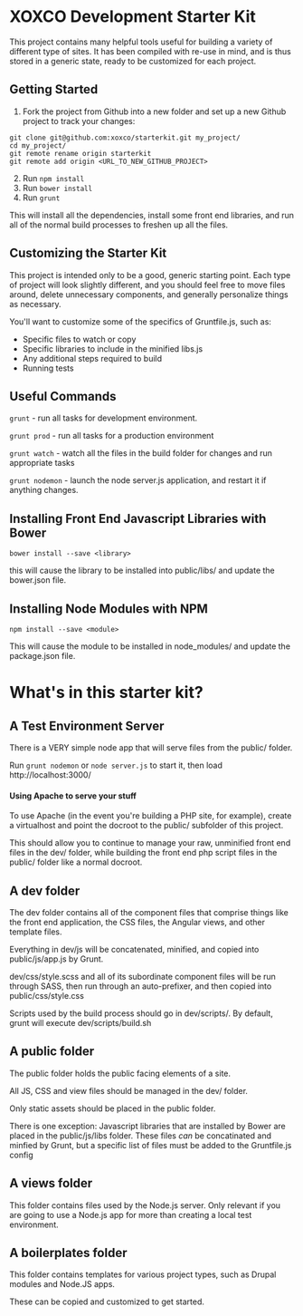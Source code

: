 # XOXCO Development Starter Kit

This project contains many helpful tools useful for building a variety
of different type of sites. It has been compiled with re-use in mind,
and is thus stored in a generic state, ready to be customized for each
project.

## Getting Started

1. Fork the project from Github into a new folder and set up a new Github
project to track your changes:

```
git clone git@github.com:xoxco/starterkit.git my_project/
cd my_project/
git remote rename origin starterkit
git remote add origin <URL_TO_NEW_GITHUB_PROJECT>
```

2. Run `npm install`
3. Run `bower install`
4. Run `grunt`

This will install all the dependencies,
install some front end libraries,
and run all of the normal build processes
to freshen up all the files.

## Customizing the Starter Kit

This project is intended only to be a good, generic starting point. Each type
of project will look slightly different, and you should feel free to move files
around, delete unnecessary components, and generally personalize things as necessary.

You'll want to customize some of the specifics of Gruntfile.js, such as:

* Specific files to watch or copy
* Specific libraries to include in the minified libs.js
* Any additional steps required to build
* Running tests


## Useful Commands

`grunt` - run all tasks for development environment.

`grunt prod` - run all tasks for a production environment

`grunt watch` - watch all the files in the build folder for changes and run appropriate tasks

`grunt nodemon` - launch the node server.js application, and restart it if anything changes.

## Installing Front End Javascript Libraries with Bower

`bower install --save <library>`

this will cause the library to be installed into public/libs/
and update the bower.json file.

## Installing Node Modules with NPM

`npm install --save <module>`

This will cause the module to be installed in node_modules/
and update the package.json file.


# What's in this starter kit?

## A Test Environment Server

There is a VERY simple node app that will serve files from the public/ folder.

Run `grunt nodemon` or `node server.js` to start it, then load http://localhost:3000/

#### Using Apache to serve your stuff

To use Apache (in the event you're building a PHP site, for example),
create a virtualhost and point the docroot to the public/ subfolder of this project.

This should allow you to continue to manage your raw, unminified front end files in the dev/ folder,
while building the front end php script files in the public/ folder like a normal
docroot.

## A dev folder

The dev folder contains all of the
component files that comprise things like
the front end application, the CSS files,
the Angular views, and other template files.

Everything in dev/js will be concatenated, minified, and
copied into public/js/app.js by Grunt.

dev/css/style.scss and all of its subordinate component files
will be run through SASS, then run through an auto-prefixer,
and then copied into public/css/style.css

Scripts used by the build process should go in dev/scripts/.
By default, grunt will execute dev/scripts/build.sh

## A public folder

The public folder holds the public facing elements of a site.

All JS, CSS and view files should be managed in the dev/ folder.

Only static assets should be placed in the public folder.

There is one exception:
Javascript libraries that are installed by Bower are placed in the public/js/libs folder.
These files *can* be concatinated and minfied by Grunt, but a specific list of files must
be added to the Gruntfile.js config

## A views folder

This folder contains files used by the Node.js server. Only relevant if you are
going to use a Node.js app for more than creating a local test environment.

## A boilerplates folder

This folder contains templates for various project types, such as Drupal modules
and Node.JS apps.

These can be copied and customized to get started.
